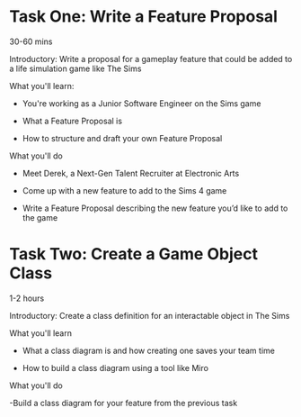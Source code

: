 # Task One: Write a Feature Proposal

30-60 mins

Introductory: Write a proposal for a gameplay feature that could be added to a life simulation game like The Sims

What you'll learn:

- You're working as a Junior Software Engineer on the Sims game

- What a Feature Proposal is

- How to structure and draft your own Feature Proposal

What you'll do

- Meet Derek, a Next-Gen Talent Recruiter at Electronic Arts

- Come up with a new feature to add to the Sims 4 game

- Write a Feature Proposal describing the new feature you’d like to add to the game

# Task Two: Create a Game Object Class

1-2 hours

Introductory: Create a class definition for an interactable object in The Sims

What you'll learn

- What a class diagram is and how creating one saves your team time

- How to build a class diagram using a tool like Miro

What you'll do

-Build a class diagram for your feature from the previous task
